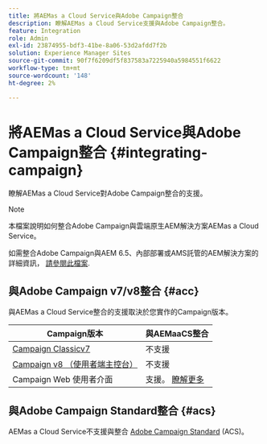 ```yaml
---
title: 將AEMas a Cloud Service與Adobe Campaign整合
description: 瞭解AEMas a Cloud Service支援與Adobe Campaign整合。
feature: Integration
role: Admin
exl-id: 23874955-bdf3-41be-8a06-53d2afdd7f2b
solution: Experience Manager Sites
source-git-commit: 90f7f6209df5f837583a7225940a5984551f6622
workflow-type: tm+mt
source-wordcount: '148'
ht-degree: 2%

---
```



# 將AEMas a Cloud Service與Adobe Campaign整合 {#integrating-campaign}

瞭解AEMas a Cloud Service對Adobe Campaign整合的支援。

>[!NOTE]
>
>本檔案說明如何整合Adobe Campaign與雲端原生AEM解決方案AEMas a Cloud Service。
>
>如需整合Adobe Campaign與AEM 6.5、內部部署或AMS託管的AEM解決方案的詳細資訊， [請參閱此檔案](https://experienceleague.adobe.com/docs/experience-manager-65/administering/integration/campaign.html).

## 與Adobe Campaign v7/v8整合 {#acc}

與AEMas a Cloud Service整合的支援取決於您實作的Campaign版本。

| Campaign版本 | 與AEMaaCS整合 |
|---|---|
| [Campaign Classicv7](https://experienceleague.adobe.com/docs/campaign-classic.html) | 不支援 |
| [Campaign v8 （使用者端主控台）](https://experienceleague.adobe.com/docs/campaign-v8.html) | 不支援 |
| Campaign Web 使用者介面 | 支援。 [瞭解更多](https://experienceleague.adobe.com/docs/campaign-web/v8/integrations/aem-assets.html) |


## 與Adobe Campaign Standard整合 {#acs}

AEMas a Cloud Service不支援與整合 [Adobe Campaign Standard](https://experienceleague.adobe.com/docs/campaign-standard.html) (ACS)。
